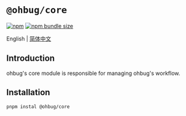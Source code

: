 # `@ohbug/core`

[![npm](https://img.shields.io/npm/v/@ohbug/core.svg?style=flat-square)](https://www.npmjs.com/package/@ohbug/core)
[![npm bundle size](https://img.shields.io/bundlephobia/min/@ohbug/core?style=flat-square)](https://bundlephobia.com/result?p=@ohbug/core)

English | [简体中文](./README-zh_CN.md)

## Introduction

ohbug's core module is responsible for managing ohbug's workflow.

## Installation

```
pnpm instal @ohbug/core
```
